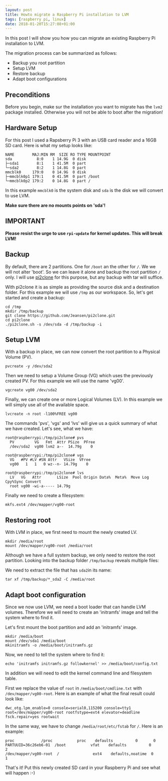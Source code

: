 ```yaml
---
layout: post
title: Howto migrate a Raspberry Pi installation to LVM
tags: [raspberry pi, linux]
date: 2018-01-20T15:27:08+01:00
---
```


In this post I will show you how you can migrate an existing Raspberry Pi installation to LVM.

The migration process can be summarized as follows:
- Backup you root partition
- Setup LVM
- Restore backup
- Adapt boot configurations


## Preconditions

Before you begin, make sur the installation you want to migrate has the `lvm2` package installed. Otherwise you will not be
able to boot after the migration!

## Hardware Setup
For this post I used a Rapsberry Pi 3 with an USB card reader and a 16GB SD card. Here is what my setup looks like:

    NAME        MAJ:MIN RM  SIZE RO TYPE MOUNTPOINT
    sda           8:0    1 14.9G  0 disk 
    ├─sda1        8:1    1 41.5M  0 part 
    └─sda2        8:2    1 14.8G  0 part 
    mmcblk0     179:0    0 14.9G  0 disk 
    ├─mmcblk0p1 179:1    0 41.5M  0 part /boot
    └─mmcblk0p2 179:2    0 14.8G  0 part /

In this example `mmcblk0` is the system disk and `sda` is the disk we will convert to use LVM.

__Make sure there are no mounts points on 'sda'!__


## IMPORTANT

__Please resist the urge to use `rpi-update` for kernel updates. This will break LVM!__


## Backup

By default, there are 2 partitions. One for `/boot` an the other for `/`. We we will not alter 'boot'. So we can leave 
it alone and backup the root partition `/` only. I will use [pi2clone](https://github.com/jeansen/pi2clone) for this purpose, 
but any backup with tar will suffice.

With pi2clone it is as simple as providing the source disk and a destination folder. For this example we will
use `/tmp` as our workspace. So, let's get started and create a backup:

    cd /tmp
    mkdir /tmp/backup
    git clone https://github.com/Jeansen/pi2clone.git 
    cd pi2clone
    ./pi2clone.sh -s /dev/sda -d /tmp/backup -i
    
## Setup LVM

With a backup in place, we can now convert the root partition to a Physical Volume (PV).

    pvcreate -y /dev/sda2
    
Then we need to setup a Volume Group (VG) which uses the previously created PV. For this example we will use the name 
'vg00'.

    vgcreate vg00 /dev/sda2
    
Finally, we can create one or more Logical Volumes (LV). In this example we will simply use all of the available space.

    lvcreate -n root -l100%FREE vg00
    
The commands 'pvs', 'vgs' and 'lvs' will give us a quick summary of what we have created. Let's see, what we have:
    
    root@raspberrypi:/tmp/pi2clone# pvs
      PV         VG   Fmt  Attr PSize  PFree
      /dev/sda2  vg00 lvm2 a--  14.79g    0 
    
    root@raspberrypi:/tmp/pi2clone# vgs
      VG   #PV #LV #SN Attr   VSize  VFree
      vg00   1   1   0 wz--n- 14.79g    0 
      
    root@raspberrypi:/tmp/pi2clone# lvs
      LV   VG   Attr       LSize  Pool Origin Data%  Meta%  Move Log Cpy%Sync Convert
      root vg00 -wi-a----- 14.79g 
      

      
Finally we need to create a filesystem:

    mkfs.ext4 /dev/mapper/vg00-root

## Restoring root

With LVM in place, we first need to mount the newly created LV.

    mkdir /media/root
    mount /dev/mapper/vg00-root /media/root
    
Although we have a full system backup, we only need to restore the root partition. Looking into the backup folder `/tmp/backup` 
reveals multiple files:


We need to extract the file that has `sda2`in its name:

    tar xf /tmp/backup/*_sda2 -C /media/root
    
## Adapt boot configuration

Since we now use LVM, we need a boot loader that can handle LVM volumes. Therefore we will need to create an 'initramfs'
image and tell the system where to find it.

Let's first mount the boot partition and add an 'initramfs' image.

    mkdir /media/boot
    mount /dev/sda1 /media/boot
    mkinitramfs -o /media/boot/initramfs.gz
    
Now, we need to tell the system where to find it:

    echo 'initramfs initramfs.gz followkernel' >> /media/boot/config.txt

    
In addition we will need to edit the kernel command line and filesystem table. 

First we replace the value of `root` in `/media/boot/cmdline.txt` with `/dev/mapper/vg00-root`. Here is an example
of what the final result could look like:

    dwc_otg.lpm_enable=0 console=serial0,115200 console=tty1 root=/dev/mapper/vg00-root rootfstype=ext4 elevator=deadline fsck.repair=yes rootwait

In the same way, we have to change `/media/root/etc/fstab` for `/`. Here is an example:

    proc            /proc           proc    defaults          0       0
    PARTUUID=36c26eb6-01  /boot           vfat    defaults          0       2
    /dev/mapper/vg00-root  /               ext4    defaults,noatime  0       1

That's it! Put this newly created SD card in your Raspberry Pi and see what will happen :-) 
    
[^1]: After all, restoring the previous backupt would overwrite your current LVM setup!